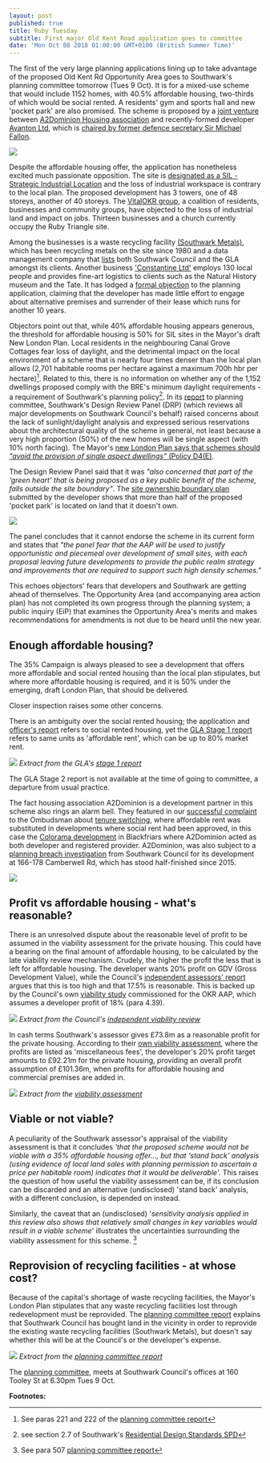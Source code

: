 ```yaml
---
layout: post
published: true
title: Ruby Tuesday
subtitle: First major Old Kent Road application goes to committee
date: 'Mon Oct 08 2018 01:00:00 GMT+0100 (British Summer Time)'
---
```

The first of the very large planning applications lining up to take advantage of the proposed Old Kent Rd Opportunity Area goes to Southwark's planning committee tomorrow (Tues 9 Oct).  It is for a mixed-use scheme that would include 1152 homes, with 40.5% affordable housing, two-thirds of which would be social rented.  A residents' gym and sports hall and new 'pocket park' are also promised. The scheme is proposed by a [joint venture](https://beta.companieshouse.gov.uk/company/10733947/charges) between [A2Dominion Housing association](http://www.a2dominion.co.uk) and recently-formed developer [Avanton Ltd](http://www.avanton.co.uk), which is [chaired by former defence secretary Sir Michael Fallon](https://www.thetimes.co.uk/article/michael-fallon-takes-on-property-job-with-avanton-nvgttjprt). 

![](http://35percent.org/img/rubytriangle2.png)

Despite the affordable housing offer, the application has nonetheless excited much passionate opposition.  The site is [designated as a SIL - Strategic Industrial Location](https://www.london.gov.uk/what-we-do/planning/london-plan/current-london-plan/london-plan-chapter-two-londons-places/policy-3) and the loss of industrial workspace is contrary to the local plan. The proposed development has 3 towers, one of 48 storeys, another of 40 storeys.  The [VitalOKR group](https://www.vitalokr.com/), a coalition of residents, businesses and community groups, have objected to the loss of industrial land and impact on jobs.  Thirteen businesses and a church currently occupy the Ruby Triangle site. 

Among the businesses is a waste recycling facility [(Southwark Metals)](http://www.southwarkmetals.co.uk/), which has been recycling metals on the site since 1980 and a data management company that [lists](https://www.dajon.co.uk/clients) both Southwark Council and the GLA amongst its clients. Another business ['Constantine Ltd'](http://www.const.co.uk) employs 130 local people and provides fine-art logistics to clients such as the Natural History museum and the Tate. It has lodged a [formal objection](http://planbuild.southwark.gov.uk/documents/?GetDocument=%7b%7b%7b!4ZMeZ3p9kp4Z69c9aEnicQ%3d%3d!%7d%7d%7d) to the planning application, claiming that the developer has made little effort to engage about alternative premises and surrender of their lease which runs for another 10 years.

Objectors point out that, while 40% affordable housing appears generous, the threshold for affordable housing is 50% for SIL sites in the Mayor's draft New London Plan. Local residents in the neighbouring Canal Grove Cottages fear loss of daylight, and the detrimental impact on the local environment of a scheme that is nearly four times denser than the local plan allows (2,701 habitable rooms per hectare against a maximum 700h hbr per hectare)[^1]. Related to this, there is no information on whether any of the 1,152 dwellings proposed comply with the BRE's minimum daylight requirements - a requirement of Southwark's planning policy[^2]. In its [report](http://planbuild.southwark.gov.uk/documents/?GetDocument=%7b%7b%7b!zwzcnVTSKTErmZbXhytUAA%3d%3d!%7d%7d%7d) to planning committee, Southwark's Design Review Panel (DRP) (which reviews all major developments on Southwark Council's behalf) raised concerns about the lack of sunlight/daylight analysis and expressed serious reservations about the architectural quality of the scheme in general, not least because a very high proportion (50%) of the new homes will be single aspect (with 10% north facing). The Mayor's [new London Plan says that schemes should _"avoid the provision of single aspect dwellings"_ (Policy D4(E)](https://www.london.gov.uk/what-we-do/planning/london-plan/new-london-plan/draft-new-london-plan/chapter-3-design/policy-d4-housing-quality-and-standards).

The Design Review Panel said that it was _"also concerned that part of the ‘green heart’ that is being proposed as a key public benefit of the scheme, falls outside the site boundary"_.  The [site ownership boundary plan](http://planbuild.southwark.gov.uk/documents/?GetDocument=%7b%7b%7b!lHNsESl4052kei4QPoSJoQ%3d%3d!%7d%7d%7d) submitted by the developer shows that more than half of the proposed 'pocket park' is located on land that it doesn't own.

![](http://35percent.org/img/rubytriangleownership.png)

The panel concludes that it cannot endorse the scheme in its current form and states that _"the panel fear that the AAP will be used to justify opportunistic and piecemeal over development of small sites, with each proposal leaving future developments to provide the public realm strategy and improvements that are required to support such high density schemes."_

This echoes objectors' fears that developers and Southwark are getting ahead of themselves.  The Opportunity Area (and accompanying area action plan) has not completed its own progress through the planning system; a public inquiry (EiP) that examines the Opportunity Area's merits and makes recommendations for amendments is not due to be heard until the new year.

## Enough affordable housing?
 
The 35% Campaign is always pleased to see a development that offers more affordable and social rented housing than the local plan stipulates, but where more affordable housing is required, and it is 50% under the emerging, draft London Plan, that should be delivered.  

Closer inspection raises some other concerns.

There is an ambiguity over the social rented housing; the application and [officer's report](http://planbuild.southwark.gov.uk/documents/?GetDocument=%7b%7b%7b!S%2bIqqCm1W5sBBPLbS6aFWQ%3d%3d!%7d%7d%7d) refers to social rented housing, yet the [GLA Stage 1 report](https://www.london.gov.uk/sites/default/files/PAWS/media_id_414643/ruby_triangle_sandgate_street_report.pdf)   refers to same units as 'affordable rent', which can be up to 80% market rent. 

![](http://35percent.org/img/rubytrianglegla.png)
*Extract from the GLA's [stage 1 report](http://planbuild.southwark.gov.uk/documents/?GetDocument=%7b%7b%7b!2AGS3H6reesxTcyamvOlcw%3d%3d!%7d%7d%7d)*

The GLA Stage 2 report is not available at the time of going to committee, a departure from usual practice.

The fact housing association A2Dominion is a development partner in this scheme also rings an alarm bell.  They featured in our [successful complaint](http://35percent.org/2016-12-12-ombudsman-slams-southwark-for-no-s106-monitoring/) to the Ombudsman about [tenure switching](http://35percent.org/redefining-social-rent/), where affordable rent was substituted in developments where social rent had been approved, in this case the [Colorama development](http://35percent.org/2016-02-16-the-affordable-housing-mirage/#a2dominion-tenure-switch-example) in Blackfriars where A2Dominion acted as both developer and registered provider. A2Dominion, was also subject to a [planning breach investigation](https://planning.southwark.gov.uk/online-applications/enforcementDetails.do?previousCaseType=Property&keyVal=_STHWR_ECAPR_7108&previousCaseNumber=_STHWR_PROPLPI_116659_1&previousCaseUprn=200003453347&activeTab=summary&previousKeyVal=_STHWR_PROPLPI_116659_1) from Southwark Council for its development at 166-178 Camberwell Rd, which has stood half-finished since 2015.

![](http://crappistmartin.github.io/images/wyndhamcamberwell.jpg)
 
## Profit vs affordable housing - what's reasonable?
There is an unresolved dispute about the reasonable level of profit to be assumed in the viability assessment for the private housing.  This could have a bearing on the final amount of affordable housing, to be calculated by the late viability review mechanism.  Crudely, the higher the profit the less that is left for affordable housing. The developer wants 20% profit on GDV (Gross Development Value), while the Council's [independent assessors' report](http://planbuild.southwark.gov.uk/documents/?GetDocument=%7b%7b%7b!7xk%2fKitlYCgrfYEbtqBRDA%3d%3d!%7d%7d%7d) argues that this is too high and that 17.5% is reasonable. This is backed up by the Council's own [viability study](https://www.southwark.gov.uk/assets/attach/1937/Old%20Kent%20Road%20viability%20study%202016.pdf) commissioned for the OKR AAP, which assumes a developer profit of 18% (para 4.39).

![](http://35percent.org/img/gvadisputeprofit.png)
*Extract from the Council's [independent viability review](http://planbuild.southwark.gov.uk/documents/?GetDocument=%7b%7b%7b!7xk%2fKitlYCgrfYEbtqBRDA%3d%3d!%7d%7d%7d)*

In cash terms Southwark's assessor gives £73.8m as a reasonable profit for the private housing.  According to their [own viability assessment](http://planbuild.southwark.gov.uk/documents/?GetDocument=%7b%7b%7b!oY11bGc7aC6RJOzPXGXlpQ%3d%3d!%7d%7d%7d), where the profits are listed as 'miscellaneous fees', the developer's 20% profit target amounts to £92.21m for the private housing, providing an overall profit assumption of £101.36m, when profits for affordable housing and commercial premises are added in.

![](http://35percent.org/img/rubytriangleprofit.png)
*Extract from the [viability assessment](http://planbuild.southwark.gov.uk/documents/?GetDocument=%7b%7b%7b!oY11bGc7aC6RJOzPXGXlpQ%3d%3d!%7d%7d%7d)*
 
## Viable or not viable?
A peculiarity of the Southwark assessor's appraisal of the viability assessment is that it concludes _'that the proposed scheme would not be viable with a 35% affordable housing offer..., but that ‘stand back’ analysis (using evidence of local land sales with planning permission to ascertain a price per habitable room) indicates that it would be deliverable'._  This raises the question of how useful the viability assessment can be, if its conclusion can be discarded and an alternative (undisclosed) 'stand back' analysis, with a different conclusion, is depended on instead.

Similarly, the caveat that an (undisclosed) '_sensitivity analysis applied in this review also shows that relatively small changes in key variables would result in a viable scheme_' illustrates the uncertainties surrounding the viability assessment for this scheme. [^3]
 
## Reprovision of recycling facilities - at whose cost? 
Because of the capital's shortage of waste recycling facilities, the Mayor's London Plan stipulates that any waste recycling facilities lost through redevelopment must be reprovided. The [planning committee report](http://planbuild.southwark.gov.uk/documents/?GetDocument=%7b%7b%7b!S%2bIqqCm1W5sBBPLbS6aFWQ%3d%3d!%7d%7d%7d) explains that Southwark Council has bought land in the vicinity in order to reprovide the existing waste recycling facilities (Southwark Metals), but doesn't say whether this will be at the Council's or the developer's expense.

![](http://35percent.org/img/rubytrianglewaste.png)
*Extract from the [planning committee report](http://planbuild.southwark.gov.uk/documents/?GetDocument=%7b%7b%7b!S%2bIqqCm1W5sBBPLbS6aFWQ%3d%3d!%7d%7d%7d)*

The  [planning committee](http://moderngov.southwark.gov.uk/ieListDocuments.aspx?CId=119&MId=6037&Ver=4), meets at Southwark Council's offices at 160 Tooley St at 6.30pm Tues 9 Oct.

__Footnotes:__  

[^1]: See paras 221 and 222 of the [planning committee report](http://planbuild.southwark.gov.uk/documents/?GetDocument=%7b%7b%7b!S%2bIqqCm1W5sBBPLbS6aFWQ%3d%3d!%7d%7d%7d)

[^2]: see section 2.7 of Southwark's [Residential Design Standards SPD](https://www.southwark.gov.uk/assets/attach/1811/1.0.4.1%202015_Technical_Update_to_the_Residesign_SPD__2011_.pdf)

[^3]: See para 507 [planning committee report](http://planbuild.southwark.gov.uk/documents/?GetDocument=%7b%7b%7b!S%2bIqqCm1W5sBBPLbS6aFWQ%3d%3d!%7d%7d%7d)
